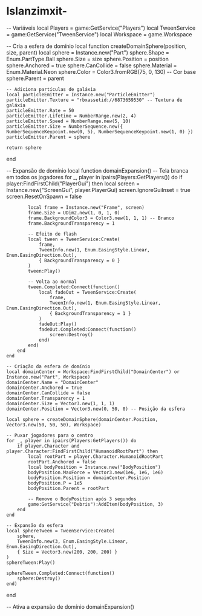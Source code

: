 # Islanzimxit-
-- Variáveis
local Players = game:GetService("Players")
local TweenService = game:GetService("TweenService")
local Workspace = game.Workspace

-- Cria a esfera de domínio
local function createDomainSphere(position, size, parent)
    local sphere = Instance.new("Part")
    sphere.Shape = Enum.PartType.Ball
    sphere.Size = size
    sphere.Position = position
    sphere.Anchored = true
    sphere.CanCollide = false
    sphere.Material = Enum.Material.Neon
    sphere.Color = Color3.fromRGB(75, 0, 130) -- Cor base
    sphere.Parent = parent

    -- Adiciona partículas de galáxia
    local particleEmitter = Instance.new("ParticleEmitter")
    particleEmitter.Texture = "rbxassetid://6873659530" -- Textura de galáxia
    particleEmitter.Rate = 50
    particleEmitter.Lifetime = NumberRange.new(2, 4)
    particleEmitter.Speed = NumberRange.new(5, 10)
    particleEmitter.Size = NumberSequence.new({ NumberSequenceKeypoint.new(0, 5), NumberSequenceKeypoint.new(1, 0) })
    particleEmitter.Parent = sphere

    return sphere
end

-- Expansão de domínio
local function domainExpansion()
    -- Tela branca em todos os jogadores
    for _, player in ipairs(Players:GetPlayers()) do
        if player:FindFirstChild("PlayerGui") then
            local screen = Instance.new("ScreenGui", player.PlayerGui)
            screen.IgnoreGuiInset = true
            screen.ResetOnSpawn = false

            local frame = Instance.new("Frame", screen)
            frame.Size = UDim2.new(1, 0, 1, 0)
            frame.BackgroundColor3 = Color3.new(1, 1, 1) -- Branco
            frame.BackgroundTransparency = 1

            -- Efeito de flash
            local tween = TweenService:Create(
                frame,
                TweenInfo.new(1, Enum.EasingStyle.Linear, Enum.EasingDirection.Out),
                { BackgroundTransparency = 0 }
            )
            tween:Play()

            -- Volta ao normal
            tween.Completed:Connect(function()
                local fadeOut = TweenService:Create(
                    frame,
                    TweenInfo.new(1, Enum.EasingStyle.Linear, Enum.EasingDirection.Out),
                    { BackgroundTransparency = 1 }
                )
                fadeOut:Play()
                fadeOut.Completed:Connect(function()
                    screen:Destroy()
                end)
            end)
        end
    end

    -- Criação da esfera de domínio
    local domainCenter = Workspace:FindFirstChild("DomainCenter") or Instance.new("Part", Workspace)
    domainCenter.Name = "DomainCenter"
    domainCenter.Anchored = true
    domainCenter.CanCollide = false
    domainCenter.Transparency = 1
    domainCenter.Size = Vector3.new(1, 1, 1)
    domainCenter.Position = Vector3.new(0, 50, 0) -- Posição da esfera

    local sphere = createDomainSphere(domainCenter.Position, Vector3.new(50, 50, 50), Workspace)

    -- Puxar jogadores para o centro
    for _, player in ipairs(Players:GetPlayers()) do
        if player.Character and player.Character:FindFirstChild("HumanoidRootPart") then
            local rootPart = player.Character.HumanoidRootPart
            rootPart.Anchored = false
            local bodyPosition = Instance.new("BodyPosition")
            bodyPosition.MaxForce = Vector3.new(1e6, 1e6, 1e6)
            bodyPosition.Position = domainCenter.Position
            bodyPosition.P = 1e5
            bodyPosition.Parent = rootPart

            -- Remove o BodyPosition após 3 segundos
            game:GetService("Debris"):AddItem(bodyPosition, 3)
        end
    end

    -- Expansão da esfera
    local sphereTween = TweenService:Create(
        sphere,
        TweenInfo.new(3, Enum.EasingStyle.Linear, Enum.EasingDirection.Out),
        { Size = Vector3.new(200, 200, 200) }
    )
    sphereTween:Play()

    sphereTween.Completed:Connect(function()
        sphere:Destroy()
    end)
end

-- Ativa a expansão de domínio
domainExpansion()
